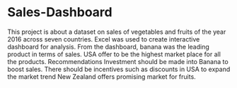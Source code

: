 # Sales-Dashboard
This project is about a dataset on sales of vegetables and fruits of the year 2016 across seven countries.
Excel was used to create interactive dashboard for analysis. 
From the dashboard, banana was the leading product in terms of sales.
USA offer to be the highest market place for all the products.
Recommendations
Investment should be made into Banana to boost sales.
There should be incentives such as discounts in USA to expand the market trend
New Zealand offers promising market for fruits. 
